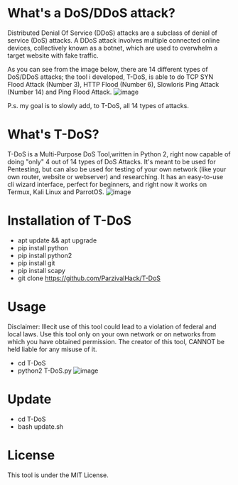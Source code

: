 # What's a DoS/DDoS attack?
Distributed Denial Of Service (DDoS) attacks are a subclass of denial of service (DoS) attacks. A DDoS attack involves multiple connected online devices, collectively known as a botnet, which are used to overwhelm a target website with fake traffic.

As you can see from the image below, there are 14 different types of DoS/DDoS attacks; the tool i developed, T-DoS, is able to do TCP SYN Flood Attack (Number 3), HTTP Flood (Number 6), Slowloris Ping Attack (Number 14) and Ping Flood Attack.
![image](https://user-images.githubusercontent.com/82817793/205066388-55fb2697-e1f6-4214-8b5f-1d903bd61567.png)

P.s. my goal is to slowly add, to T-DoS, all 14 types of attacks.

# What's T-DoS?
T-DoS is a Multi-Purpose DoS Tool,written in Python 2, right now capable of doing "only" 4 out of 14 types of DoS Attacks. It's meant to be used for Pentesting, but can also be used for testing of your own network (like your own router, website or webserver) and researching. It has an easy-to-use cli wizard interface, perfect for beginners, and right now it works on Termux, Kali Linux and ParrotOS.
![image](https://user-images.githubusercontent.com/82817793/206921534-66416fe9-c8a0-4b9f-93c2-e40988de7157.png)


# Installation of T-DoS
* apt update && apt upgrade
* pip install python
* pip install python2
* pip install git
* pip install scapy
* git clone https://github.com/ParzivalHack/T-DoS

# Usage
Disclaimer: Illecit use of this tool could lead to a violation of federal and local laws. Use this tool only on your own network or on networks from which you have obtained permission. The creator of this tool, CANNOT be held liable for any misuse of it.
* cd T-DoS
* python2 T-DoS.py
![image](https://user-images.githubusercontent.com/82817793/205044426-c1189d3c-ada5-4800-9be6-775a2bbbf3a9.png)


# Update
* cd T-DoS
* bash update.sh

# License
This tool is under the MIT License.
